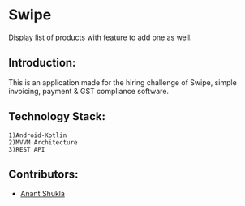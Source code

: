 # Swipe
Display list of products with feature to add one as well.

## Introduction:
This is an application made for the hiring challenge of Swipe, simple invoicing, payment & GST 
compliance software.

## Technology Stack:
    1)Android-Kotlin
    2)MVVM Architecture
    3)REST API

## Contributors:

* [Anant Shukla](https://github.com/iamanantshukla)
